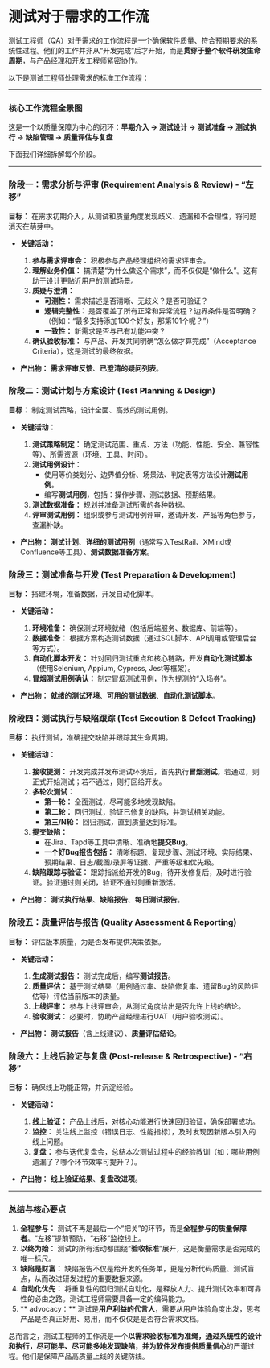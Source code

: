 # 测试对于需求的工作流


测试工程师（QA）对于需求的工作流程是一个确保软件质量、符合预期要求的系统性过程。他们的工作并非从“开发完成”后才开始，而是**贯穿于整个软件研发生命周期**，与产品经理和开发工程师紧密协作。

以下是测试工程师处理需求的标准工作流程：

---

### 核心工作流程全景图

这是一个以质量保障为中心的闭环：**早期介入 → 测试设计 → 测试准备 → 测试执行 → 缺陷管理 → 质量评估与复盘**

下面我们详细拆解每个阶段。

---

### 阶段一：需求分析与评审 (Requirement Analysis & Review) - “左移”

**目标：** 在需求初期介入，从测试和质量角度发现歧义、遗漏和不合理性，将问题消灭在萌芽中。

*   **关键活动：**
    1.  **参与需求评审会：** 积极参与产品经理组织的需求评审会。
    2.  **理解业务价值：** 搞清楚“为什么做这个需求”，而不仅仅是“做什么”。这有助于设计更贴近用户的测试场景。
    3.  **质疑与澄清：**
        *   **可测性：** 需求描述是否清晰、无歧义？是否可验证？
        *   **逻辑完整性：** 是否覆盖了所有正常和异常流程？边界条件是否明确？（例如：“最多支持添加100个好友，那第101个呢？”）
        *   **一致性：** 新需求是否与已有功能冲突？
    4.  **确认验收标准：** 与产品、开发共同明确“怎么做才算完成”（Acceptance Criteria），这是测试的最终依据。

*   **产出物：** **需求评审反馈**、**已澄清的疑问列表**。

### 阶段二：测试计划与方案设计 (Test Planning & Design)

**目标：** 制定测试策略，设计全面、高效的测试用例。

*   **关键活动：**
    1.  **测试策略制定：** 确定测试范围、重点、方法（功能、性能、安全、兼容性等）、所需资源（环境、工具、时间）。
    2.  **测试用例设计：**
        *   使用等价类划分、边界值分析、场景法、判定表等方法设计**测试用例**。
        *   编写**测试用例**，包括：操作步骤、测试数据、预期结果。
    3.  **测试数据准备：** 规划并准备测试所需的各种数据。
    4.  **评审测试用例：** 组织或参与测试用例评审，邀请开发、产品等角色参与，查漏补缺。

*   **产出物：** **测试计划**、**详细的测试用例**（通常写入TestRail、XMind或Confluence等工具）、**测试数据准备方案**。

### 阶段三：测试准备与开发 (Test Preparation & Development)

**目标：** 搭建环境，准备数据，开发自动化脚本。

*   **关键活动：**
    1.  **环境准备：** 确保测试环境就绪（包括后端服务、数据库、前端等）。
    2.  **数据准备：** 根据方案构造测试数据（通过SQL脚本、API调用或管理后台等方式）。
    3.  **自动化脚本开发：** 针对回归测试重点和核心链路，开发**自动化测试脚本**（使用Selenium, Appium, Cypress, Jest等框架）。
    4.  **冒烟测试用例确认：** 制定冒烟测试用例，作为提测的“入场券”。

*   **产出物：** **就绪的测试环境**、**可用的测试数据**、**自动化测试脚本**。

### 阶段四：测试执行与缺陷跟踪 (Test Execution & Defect Tracking)

**目标：** 执行测试，准确提交缺陷并跟踪其生命周期。

*   **关键活动：**
    1.  **接收提测：** 开发完成并发布测试环境后，首先执行**冒烟测试**。若通过，则正式开始测试；若不通过，则打回给开发。
    2.  **多轮次测试：**
        *   **第一轮：** 全面测试，尽可能多地发现缺陷。
        *   **第二轮：** 回归测试，验证已修复的缺陷，并测试相关功能。
        *   **第三/N轮：** 回归测试，直到质量达到标准。
    3.  **提交缺陷：**
        *   在Jira、Tapd等工具中清晰、准确地**提交Bug**。
        *   **一个好Bug报告包括：** 清晰标题、复现步骤、测试环境、实际结果、预期结果、日志/截图/录屏等证据、严重等级和优先级。
    4.  **缺陷跟踪与验证：** 跟踪指派给开发的Bug，待开发修复后，及时进行验证。验证通过则关闭，验证不通过则重新激活。

*   **产出物：** **测试执行结果**、**缺陷报告**、**每日测试报告**。

### 阶段五：质量评估与报告 (Quality Assessment & Reporting)

**目标：** 评估版本质量，为是否发布提供决策依据。

*   **关键活动：**
    1.  **生成测试报告：** 测试完成后，编写**测试报告**。
    2.  **质量评估：** 基于测试结果（用例通过率、缺陷修复率、遗留Bug的风险评估等）评估当前版本的质量。
    3.  **上线评审：** 参与上线评审会，从测试角度给出是否允许上线的结论。
    4.  **验收测试：** 必要时，协助产品经理进行UAT（用户验收测试）。

*   **产出物：** **测试报告**（含上线建议）、**质量评估结论**。

### 阶段六：上线后验证与复盘 (Post-release & Retrospective) - “右移”

**目标：** 确保线上功能正常，并沉淀经验。

*   **关键活动：**
    1.  **线上验证：** 产品上线后，对核心功能进行快速回归验证，确保部署成功。
    2.  **监控：** 关注线上监控（错误日志、性能指标），及时发现因新版本引入的线上问题。
    3.  **复盘：** 参与迭代复盘会，总结本次测试过程中的经验教训（如：哪些用例遗漏了？哪个环节效率可提升？）。

*   **产出物：** **线上验证结果**、**复盘改进项**。

---

### 总结与核心要点

1.  **全程参与：** 测试不再是最后一个“把关”的环节，而是**全程参与的质量保障者**。“左移”提前预防，“右移”监控线上。
2.  **以终为始：** 测试的所有活动都围绕“**验收标准**”展开，这是衡量需求是否完成的唯一标尺。
3.  **缺陷是财富：** 缺陷报告不仅是给开发的任务单，更是分析代码质量、测试盲点，从而改进研发过程的重要数据来源。
4.  **自动化优先：** 将重复性的回归测试自动化，是释放人力、提升测试效率和可靠性的必由之路。测试工程师需要具备一定的编码能力。
5.  ** advocacy：** 测试是**用户利益的代言人**，需要从用户体验角度出发，思考产品是否真正好用、易用，而不仅仅是是否符合需求文档。

总而言之，测试工程师的工作流是一个**以需求验收标准为准绳，通过系统性的设计和执行，尽可能早、尽可能多地发现缺陷，并为软件发布提供质量信心**的严谨过程。他们是保障产品高质量上线的关键防线。